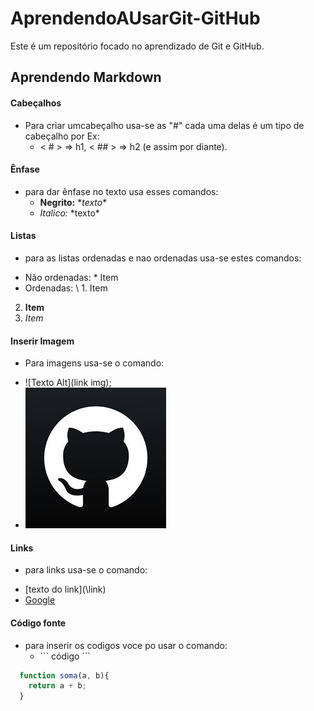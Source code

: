 # AprendendoAUsarGit-GitHub

Este é um repositório focado no aprendizado de Git e GitHub.

## Aprendendo Markdown

#### Cabeçalhos

- Para criar umcabeçalho usa-se as "#" cada uma delas é um tipo de cabeçalho
  por Ex:  
  * < # > => h1, < ## > => h2 (e assim por diante).
 
 #### Ênfase

- para dar ênfase no texto usa esses comandos:
  * **Negrito:**  \**texto**
  * *Italico:*  \*texto*

#### Listas

- para as listas ordenadas e nao ordenadas usa-se estes comandos:
 * Não ordenadas:
  \* Item
 * Ordenadas:
  \ 1. Item
  2. **Item**
  3. *Item*

#### Inserir Imagem

- Para imagens usa-se o comando:
 * ![Texto Alt](link img);
* ![gitHubImage](./Img/GitHubIMG.jpeg)

#### Links

- para links usa-se o comando:
* \[texto do link\](\link\)
* [Google](google.com)

#### Código fonte

- para inserir os codigos voce po usar o comando:
  * \``` código ```
```javascript
  function soma(a, b){
    return a + b;
  }
```



